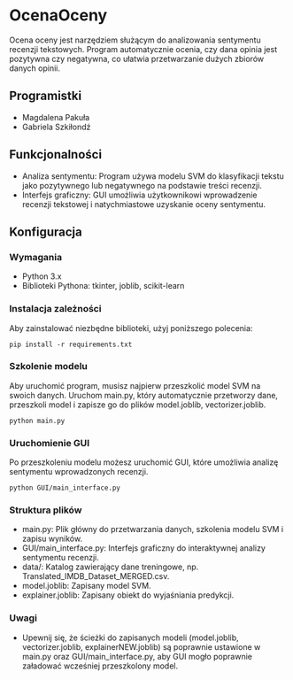 # OcenaOceny
Ocena oceny jest narzędziem służącym do analizowania sentymentu recenzji tekstowych. 
Program automatycznie ocenia, czy dana opinia jest pozytywna czy negatywna, co ułatwia przetwarzanie dużych zbiorów danych opinii.

## Programistki
- Magdalena Pakuła
- Gabriela Szkiłondź

## Funkcjonalności
- Analiza sentymentu: Program używa modelu SVM do klasyfikacji tekstu jako pozytywnego lub negatywnego na podstawie treści recenzji.
- Interfejs graficzny: GUI umożliwia użytkownikowi wprowadzenie recenzji tekstowej i natychmiastowe uzyskanie oceny sentymentu.

## Konfiguracja
### Wymagania
- Python 3.x
- Biblioteki Pythona: tkinter, joblib, scikit-learn

### Instalacja zależności
Aby zainstalować niezbędne biblioteki, użyj poniższego polecenia:

`
pip install -r requirements.txt
`

### Szkolenie modelu
Aby uruchomić program, musisz najpierw przeszkolić model SVM na swoich danych. 
Uruchom main.py, który automatycznie przetworzy dane, przeszkoli model i zapisze go do plików model.joblib, vectorizer.joblib.

`
python main.py
`

### Uruchomienie GUI
Po przeszkoleniu modelu możesz uruchomić GUI, które umożliwia analizę sentymentu wprowadzonych recenzji.

`
python GUI/main_interface.py
`

### Struktura plików
- main.py: Plik główny do przetwarzania danych, szkolenia modelu SVM i zapisu wyników.
- GUI/main_interface.py: Interfejs graficzny do interaktywnej analizy sentymentu recenzji.
- data/: Katalog zawierający dane treningowe, np. Translated_IMDB_Dataset_MERGED.csv.
- model.joblib: Zapisany model SVM.
- explainer.joblib: Zapisany obiekt do wyjaśniania predykcji.

### Uwagi
- Upewnij się, że ścieżki do zapisanych modeli (model.joblib, vectorizer.joblib, explainerNEW.joblib) są poprawnie ustawione w main.py oraz GUI/main_interface.py, aby GUI mogło poprawnie załadować wcześniej przeszkolony model.